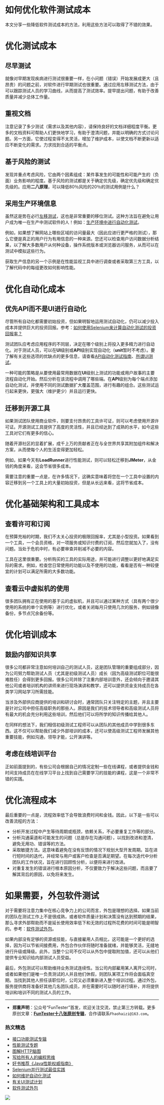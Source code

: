 # 如何优化软件测试成本




本文分享一些降低软件测试成本的方法，利用这些方法可以取得了不错的效果。

# 优化测试成本

## 尽早测试

就像对早期发现疾病进行测试很重要一样，在小问题（错误）开始发展成更大（且昂贵）的问题之前，对软件进行早期测试也很重要。通过应用左移测试方法，由于可以跟踪测试人员的学习曲线，从而提高了测试效率。提早提出问题，有助于改善质量并减少总体工作量。

## 重视文档

注意记录了多少测试（需求以及其他内容），请保持良好的文档详细程度平衡。更多的文档资料可帮助人们更快地学习，有助于澄清问题，并能以明确的方式讨论问题。另一方面，它使过程变得不太灵活，增加了维护成本，以使文档不断更新以适应不断变化的需求。力求找到合适的平衡点。

## 基于风险的测试 
发现并重点考虑风险，它由两个因素组成：某件事发生的可能性和可能产生的（负面）业务影响的程度。基于风险的测试都是关于确定优先级，确定优先级和确定优先级的。应用**二八原理**，可以降低80％风险的20％的测试用例是什么？

## 采用生产环境信息

虽然这是势在必行[左移测试](https://mp.weixin.qq.com/s/8zXkWV4ils17hUqlXIpXSw)，这也是非常重要的移位测试。这种方法旨在避免让用户成为唯一在生产中测试软件的人！例如：[生产环境中进行自动化测试](https://mp.weixin.qq.com/s/JKEGRLOlgpINUxs-6mohzA)。

例如，如果想了解网站上哪些区域的访问量最大（因此应进行更严格的测试），那么它便是真正的用户行为有用信息的一种来源。您还可以检查用户访问数据分析结果，以了解大多数用户从何种设备，操作系统版本或浏览器访问服务，从而可以在测试中模拟这些行为。

获取生产信息的另一个示例是在性能监视工具中进行调查或者采取第三方工具，以了解代码中的每组更改如何影响性能。

# 优化自动化成本

## 优先API而不是UI进行自动化

尽管所有自动化都需要初始投资，但如果明智地运用测试自动化，仍可以减少投入成本并提供巨大的投资回报。参考：[如何使用Selenium来计算自动化测试的投资回报率？](https://mp.weixin.qq.com/s/DVSEm0DhoAvYfTWIniabJg)

测试团队应考虑应用程序的不同层，决定在哪个级别上将投入更多精力进行自动化。对于测试人员，可以在**UI**级别或**API**级别实现自动化（**unit**暂时不考虑）。要了解有关这些选项的优缺点的更多信息，请查看[API自动化测试指南](https://mp.weixin.qq.com/s/uy_Vn_ZVUEu3YAI1gW2T_A)、[所谓UI测试](https://mp.weixin.qq.com/s/wDvUy_BhQZCSCqrlC2j1qA)。 

一种可能的策略是从要使用最常用数据在**UI**级别上测试的功能或用户故事的主要流程自动化开始。然后分析在该流程中调用了哪些端。在**API**级别为每个端点添加自动化测试，并使用不同的测试数据扩大覆盖范围，进行有趣的组合。这些测试运行起来更快，更强大（维护更少）并且运行更快。

## 迁移到开源工具

如果测试团队使用商业软件，则要支付昂贵的工具许可证，则可以考虑使用开源许可证。开源测试工具提供了高度的灵活性，并且已经达到了成熟的水平，如今这些工具对它们有更多的信心。 

随着开源社区的显着扩展，成千上万的贡献者正在与全世界共享其附加组件和解决方案，从而使每个人的生活变得更加轻松。 

例如，如果今天有**LoadRunner**进行性能测试，则可以轻松迁移到**JMeter**，从金钱的角度来看，这会节省很多成本。

需要注意的重要一点是，在许多情况下，这确实意味着将您在一个工具中设置的内容迁移到另一个工具上的大量初始投资，但是从长远来看，这将节省成本。

# 优化基础架构和工具成本

## 查看许可和订阅

在预算充裕的时期，我们不太关心投资的极限回报率，尤其是小型投资。如果看到一个工具，一个会员资格，对一项服务或知识付费的订阅，然后您就加入了，没有问题。当处于危机中时，有必要审查并削减不必要的内容。 

工具在这里很重要。分析购买的工具的实际用途，并可能进行调整以更好地满足实际的需求。例如，检查您日常使用的功能以及不使用的功能，看看是否有一种较便宜的计划可以满足所需的大多数功能。

## 查看云中虚拟机的使用

很多团队拥有正在使用的基于云的虚拟机，并且可以通过某种方式（具有两个很少使用的系统的单个实例等）进行优化，或者关闭每月只使用几次的服务，例如镜像备份，多节点冗余备份等。

# 优化培训成本

## 鼓励内部知识共享

很多公司都非常注意如何培训自己的测试人员，这是团队管理的重要组成部分，因为公司努力帮助测试人员（尤其是初级测试人员）成长（因为高级测试职位可能很难胜任）会得到更多回报。很多公司并除了注重内部培训意外，还会倾向于邀请其他公司或者培训机构的讲师来进行现场演讲和教学，还可以提供资金支持成员在各类学习网站学习所需技能。

当涉及外部供应商提供的培训和研讨会时，通常团队只关注特定的主题，并且主要是针对公司中担任高级职务的那些人。原因是我们的技术领导者和高级测试人员将有最大的机会充分利用这些培训，然后他们可以将所学的知识传播给其他人。

在同样的想法下，我们相信初级测试工程师可以从团队的其他成员中学到很多东西。这不仅可以帮助我们减少外部培训的成本，还可以使高级测试工程师发展其他重要技能，例如沟通，领导才能，公开演讲等。

## 考虑在线培训平台

正如前面提到的，有些公司会根据自己的情况定制一些在线课程，或者提供金钱和时间支持成员在在线学习平台上找到自己需要学习的技能的课程，这是一个非常不错的实践。

# 优化流程成本

最后重要的一点是，流程效率低下会导致浪费时间和金钱。因此，以下是一些可以改善流程的方法：

* 分析开发过程中产生等待周期或瓶颈，依赖关系，不必要重复工作等的部分。 
* 分析沟通渠道和可能发生的问题（总是存在沟通问题），以找到改进和澄清，避免无用功、错误等的方法。 
* 采取敏捷方法。这意味着避免在没有反馈的情况下规划大型开发周期。旨在进行短时间的迭代，并经常与用户或客户检查是否满足期望。在每次迭代中分析团队的工作状况，旨在进行回顾性分析，以便将来进行改进。
* 对重复发生的错误进行根本原因分析，不仅要致力于解决这些问题，而且要了解其背后的原因，以免将来发生。

# 如果需要，外包软件测试

对于需要将注意力集中在核心竞争力上的公司而言，外包是理想的选择。如果当前的团队在测试工作上不是很成熟，或者软件质量计划和决策没有达到预期的结果，那么寻求外部帮助而不是延长使用效率低下和无效的过程所花费的时间可能是明智的。参考：[软件测试外包](https://mp.weixin.qq.com/s/sYQfb2PiQptcT0o_lLpBqQ)。

如果内部没有足够的资源或技能，与直接雇用人员相比，这可能是一个更好的选择，因为可以节省间接费用，外包合作伙伴将随时准备就绪，并能够灵活，无缝地进行升级或降级。此外，当整个公司不仅可以从外包中提取附加值，还可以从他们提供专业知识给内部测试人员受益。  

最后，外包测试可以帮助维持业务测试连续性。当公司内部雇用某人离开公司时，或者如果他们是唯一负责测试的人并且他们休假，则团队某项工作将会面临真空期。当找到其他人担任该职位时，公司又必须重新进入整个培训过程。通过外包，服务提供商将准备好其他几名团队成员，并在需要时可以随时进行填补，并将提供培训和培训不同的测试人员的工作。 

--- 
* **郑重声明**：公众号“FunTester”首发，欢迎关注交流，禁止第三方转载。更多原创文章：**[FunTester十八张原创专辑](https://mp.weixin.qq.com/s/Le-tpC79pIpacHXGOkkYWw)**，合作请联系`Fhaohaizi@163.com`。

### 热文精选

- [接口功能测试专辑](https://mp.weixin.qq.com/mp/appmsgalbum?action=getalbum&album_id=1321895538945638401&__biz=MzU4MTE2NDEyMQ==#wechat_redirect)
- [性能测试专题](https://mp.weixin.qq.com/mp/appmsgalbum?action=getalbum&album_id=1319027448301961218&__biz=MzU4MTE2NDEyMQ==#wechat_redirect)
- [图解HTTP脑图](https://mp.weixin.qq.com/s/100Vm8FVEuXs0x6rDGTipw)
- [写给所有人的编程思维](https://mp.weixin.qq.com/s/Oj33UCnYfbUgzsBzEm2GPQ)
- [好书推荐《Java性能权威指南》](https://mp.weixin.qq.com/s/YWd5Yx6n7887g1lMLTcsWQ)
- [Selenium并行测试最佳实践](https://mp.weixin.qq.com/s/-RsQZaT5pH8DHPvm0L8Hjw)
- [如何维护自动化测试](https://mp.weixin.qq.com/s/4eh4AN_MiatMSkoCMtY3UA)
- [有关UI测试计划](https://mp.weixin.qq.com/s/D0fMXwJF754a7Mr5ARY5tQ)
- [软件测试外包](https://mp.weixin.qq.com/s/sYQfb2PiQptcT0o_lLpBqQ)

![](https://mmbiz.qpic.cn/mmbiz_jpg/13eN86FKXzCxr0Sa2MXpNKicZE024zJm73r4hrjticMMYViagtaSXxwsyhmRmOrdXPXfS5zB2ILHtaqNSoWGRwa8Q/640?wx_fmt=jpeg&tp=webp&wxfrom=5&wx_lazy=1&wx_co=1)